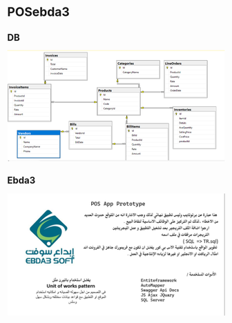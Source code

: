 # POSebda3
## DB
![This is an image](https://github.com/AbdulrhmanBashammmakh/POSebda3/blob/master/wwwroot/images/db.png)


## Ebda3
![This is an image](https://github.com/AbdulrhmanBashammmakh/POSebda3/blob/master/wwwroot/images/2.png)
